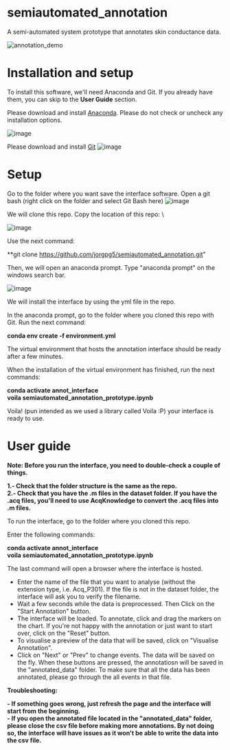 # semiautomated_annotation
A semi-automated system prototype that annotates skin conductance data.

![annotation_demo](https://user-images.githubusercontent.com/70129680/182296665-e576958a-582b-4192-b34b-8b282089e593.gif)

# Installation and setup

To install this software, we'll need Anaconda and Git. If you already have them, you can skip to the **User Guide** section.

Please download and install [Anaconda](https://www.anaconda.com/products/distribution). Please do not check or uncheck any installation options. 

![image](https://user-images.githubusercontent.com/70129680/182262876-d91d2d50-b4dc-44db-a0aa-1f91cf8c1146.png)

Please download and install [Git](https://git-scm.com/downloads)
![image](https://user-images.githubusercontent.com/70129680/182263939-001858b8-8782-42c3-9122-fb90833f80f2.png)

# Setup

Go to the folder where you want save the interface software. Open a git bash (right click on the folder and select Git Bash here)
![image](https://user-images.githubusercontent.com/70129680/182267804-5e0ee31f-08a1-4f18-a833-ebb2b297d5fe.png)

We will clone this repo. Copy the location of this repo: \

![image](https://user-images.githubusercontent.com/70129680/182267909-9d469508-eb72-4768-8b1e-d04db9fa9b85.png)

Use the next command:

**git clone https://github.com/jorgpg5/semiautomated_annotation.git"

Then, we will open an anaconda prompt. Type "anaconda prompt" on the windows search bar.

![image](https://user-images.githubusercontent.com/70129680/182268122-659eb2b1-66e3-4946-919e-689ea0379720.png)

We will install the interface by using the yml file in the repo. 

In the anaconda prompt, go to the folder where you cloned this repo with Git. Run the next command:

**conda env create -f environment.yml** 

The virtual environment that hosts the annotation interface should be ready after a few minutes. 

When the installation of the virtual environment has finished, run the next commands:

**conda activate annot_interface** \
**voila semiautomated_annotation_prototype.ipynb**

Voila! (pun intended as we used a library called Voila :P) your interface is ready to use.

# User guide

**Note: Before you run the interface, you need to double-check a couple of things.**

**1.- Check that the folder structure is the same as the repo.** \
**2.- Check that you have the .m files in the dataset folder. If you have the .acq files, you'll need to use AcqKnowledge to convert the .acq files into .m files.**

To run the interface, go to the folder where you cloned this repo. 

Enter the following commands:

**conda activate annot_interface** \
**voila semiautomated_annotation_prototype.ipynb**

The last command will open a browser where the interface is hosted.

- Enter the name of the file that you want to analyse (without the extension type, i.e. Acq_P301). If the file is not in the dataset folder, the interface will ask you to verify the filename. 
- Wait a few seconds while the data is preprocessed. Then Click on the "Start Annotation" button.
- The interface will be loaded. To annotate, click and drag the markers on the chart. If you're not happy with the annotation or just want to start over, click on the  "Reset" button.
- To visualise a preview of the data that will be saved, click on "Visualise Annotation". 
- Click on "Next" or "Prev" to change events. The data will be saved on the fly. When these buttons are pressed, the annotatiosn will be saved in the "annotated_data" folder. To make sure that all the data has been annotated, please go through the all events in that file. 

**Troubleshooting:**

**- If something goes wrong, just refresh the page and the interface will start from the beginning.** \
**- If you open the annotated file located in the "annotated_data" folder, please close the csv file before making more annotations. By not doing so, the interface will have issues as it won't be able to write the data into the csv file.**
